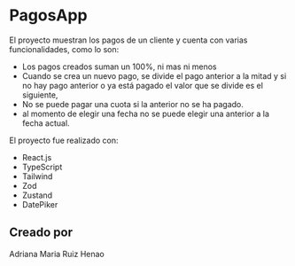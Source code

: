 # PagosApp

El proyecto muestran los pagos de un cliente y cuenta con varias funcionalidades, como lo son: 

- Los pagos creados suman un 100%, ni mas ni menos
- Cuando se crea un nuevo pago, se divide el pago anterior a la mitad y si no hay pago anterior o ya está pagado el valor que se divide es el siguiente,
- No se puede pagar una cuota si la anterior no se ha pagado.
- al momento de elegir una fecha no se puede elegir una anterior a la fecha actual.

El proyecto fue realizado con:
- React.js
- TypeScript 
- Tailwind 
- Zod
- Zustand
- DatePiker

## Creado por

Adriana Maria Ruiz Henao
